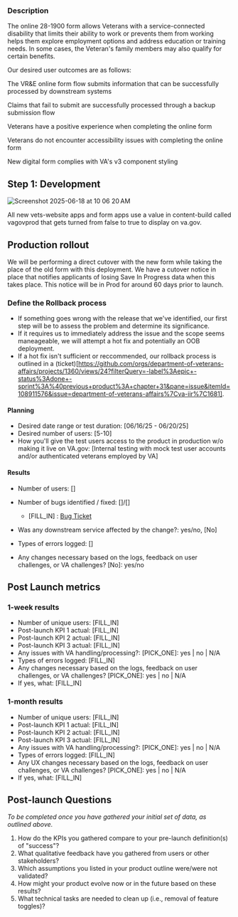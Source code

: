 ### Description
The online 28-1900 form allows Veterans with a service-connected disability that limits their ability to work or prevents them from working helps them explore employment options and address education or training needs. In some cases, the Veteran's family members may also qualify for certain benefits.

Our desired user outcomes are as follows:

The VR&E online form flow submits information that can be successfully processed by downstream systems

Claims that fail to submit are successfully processed through a backup submission flow

Veterans have a positive experience when completing the online form

Veterans do not encounter accessibility issues with completing the online form

New digital form complies with VA's v3 component styling

## Step 1: Development

![Screenshot 2025-06-18 at 10 06 20 AM](https://github.com/user-attachments/assets/cd6f303b-d10d-4804-8cc3-e277f13aa922)


All new vets-website apps and form apps use a value in content-build called vagovprod that gets turned from false to true to display on va.gov.


## Production rollout

We will be performing a direct cutover with the new form while taking the place of the old form with this deployment.  We have a cutover notice in place that notifies applicants of losing Save In Progress data when this takes place.  This notice will be in Prod for around 60 days prior to launch.

### Define the Rollback process

- If something goes wrong with the release that we've identified, our first step will be to assess the problem and determine its significance.
- If it requires us to immediately address the issue and the scope seems maneageable, we will attempt a hot fix and potentially an OOB deployment.
- If a hot fix isn't sufficient or reccommended, our rollback process is outlined in a (ticket)[https://github.com/orgs/department-of-veterans-affairs/projects/1360/views/24?filterQuery=-label%3Aepic+-status%3Adone+-sprint%3A%40previous+product%3A+chapter+31&pane=issue&itemId=108911576&issue=department-of-veterans-affairs%7Cva-iir%7C1681].


#### Planning

- Desired date range or test duration: [06/16/25 - 06/20/25]
- Desired number of users: [5-10]
- How you'll give the test users access to the product in production w/o making it live on VA.gov: [Internal testing with mock test user accounts and/or authenticated veterans employed by VA]

#### Results

- Number of users: []
- Number of bugs identified / fixed: []/[]
  - [FILL_IN] : [Bug Ticket]()

- Was any downstream service affected by the change?: yes/no, [No]
- Types of errors logged: []
- Any changes necessary based on the logs, feedback on user challenges, or VA challenges? [No]: yes/no

## Post Launch metrics

### 1-week results

- Number of unique users: [FILL_IN]
- Post-launch KPI 1 actual: [FILL_IN]
- Post-launch KPI 2 actual: [FILL_IN]
- Post-launch KPI 3 actual: [FILL_IN]
- Any issues with VA handling/processing?:  [PICK_ONE]: yes | no |  N/A
- Types of errors logged: [FILL_IN]
- Any changes necessary based on the logs, feedback on user challenges, or VA challenges? [PICK_ONE]: yes | no |  N/A
- If yes, what: [FILL_IN]

### 1-month results

- Number of unique users: [FILL_IN]
- Post-launch KPI 1 actual: [FILL_IN]
- Post-launch KPI 2 actual: [FILL_IN]
- Post-launch KPI 3 actual: [FILL_IN]
- Any issues with VA handling/processing?: [PICK_ONE]: yes | no |  N/A
- Types of errors logged: [FILL_IN]
- Any UX changes necessary based on the logs, feedback on user challenges, or VA challenges? [PICK_ONE]: yes | no |  N/A
- If yes, what: [FILL_IN]

## Post-launch Questions

*To be completed once you have gathered your initial set of data, as outlined above.*

1. How do the KPIs you gathered compare to your pre-launch definition(s) of "success"?
1. What qualitative feedback have you gathered from users or other stakeholders?
1. Which assumptions you listed in your product outline were/were not validated?
1. How might your product evolve now or in the future based on these results?
1. What technical tasks are needed to clean up (i.e., removal of feature toggles)?
